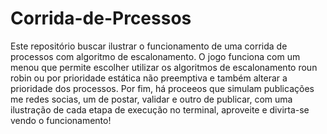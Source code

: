# Corrida-de-Prcessos
Este repositório buscar ilustrar o funcionamento de uma corrida de processos com algoritmo de escalonamento. O jogo funciona com um menou que permite escolher utilizar os algoritmos de escalonamento roun robin ou por prioridade estática não preemptiva e também alterar a prioridade dos processos. Por fim, há proceeos que simulam publicações me redes socias, um de postar, validar e outro de publicar, com uma ilustração de cada etapa de execução no terminal, aproveite e divirta-se vendo o funcionamento!
